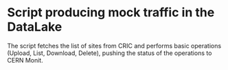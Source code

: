 # Script producing mock traffic in the DataLake

The script fetches the list of sites from CRIC and performs basic operations (Upload, List, Download, Delete), pushing the status of the operations to CERN Monit.